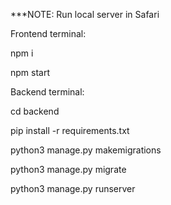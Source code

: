 ***NOTE: Run local server in Safari

Frontend terminal:

npm i

npm start


Backend terminal:

cd backend

pip install -r requirements.txt

python3 manage.py makemigrations

python3 manage.py migrate

python3 manage.py runserver
